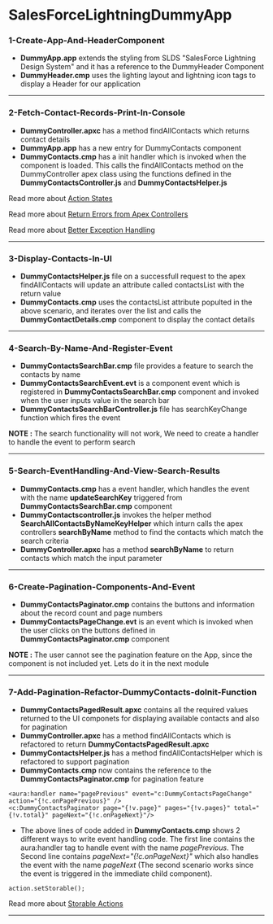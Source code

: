 # SalesForceLightningDummyApp

### 1-Create-App-And-HeaderComponent
* <b>DummyApp.app</b> extends the styling from SLDS "SalesForce Lightning Design System" and it has a reference to the DummyHeader Component
* <b>DummyHeader.cmp</b> uses the lighting layout and lightning icon tags to display a Header for our application

-----------------------------------------------------------------------------------------------------------------------------

### 2-Fetch-Contact-Records-Print-In-Console
* <b>DummyController.apxc</b> has a method findAllContacts which returns contact details
* <b>DummyApp.app</b> has a new entry for DummyContacts component
* <b>DummyContacts.cmp</b> has a init handler which is invoked when the component is loaded. This calls the findAllContacts method on the DummyController apex class using the functions defined in the <b>DummyContactsController.js</b> and <b>DummyContactsHelper.js</b>

Read more about
[Action States](https://developer.salesforce.com/docs/atlas.en-us.lightning.meta/lightning/controllers_server_actions_states.htm)

Read more about
[Return Errors from Apex Controllers](https://developer.salesforce.com/docs/atlas.en-us.lightning.meta/lightning/controllers_server_apex_custom_errors.htm)

Read more about
[Better Exception Handling](https://developer.salesforce.com/blogs/2017/09/error-handling-best-practices-lightning-apex.html)

-----------------------------------------------------------------------------------------------------------------------------

### 3-Display-Contacts-In-UI
* <b>DummyContactsHelper.js</b> file on a successfull request to the apex findAllContacts will update an attribute called contactsList with the return value
* <b>DummyContacts.cmp</b> uses the contactsList attribute populted in the above scenario, and iterates over the list and calls the <b>DummyContactDetails.cmp</b> component to display the contact details

-----------------------------------------------------------------------------------------------------------------------------

### 4-Search-By-Name-And-Register-Event
* <b>DummyContactsSearchBar.cmp</b> file provides a feature to search the contacts by name
* <b>DummyContactsSearchEvent.evt</b> is a component event which is registered in <b>DummyContactsSearchBar.cmp</b> component and invoked when the user inputs value in the search bar
* <b>DummyContactsSearchBarController.js</b> file has searchKeyChange function which fires the event

<b>NOTE :</b> The search functionality will not work, We need to create a handler to handle the event to perform search

-----------------------------------------------------------------------------------------------------------------------------

### 5-Search-EventHandling-And-View-Search-Results
* <b>DummyContacts.cmp</b> has a event handler, which handles the event with the name <b>updateSearchKey</b> triggered from <b>DummyContactsSearchBar.cmp</b> component
* <b>DummyContactscontroller.js</b> invokes the helper method <b>SearchAllContactsByNameKeyHelper</b> which inturn calls the apex controllers <b>searchByName</b> method to find the contacts which match the search criteria 
* <b>DummyController.apxc</b> has a method <b>searchByName</b> to return contacts which match the input parameter

-----------------------------------------------------------------------------------------------------------------------------

### 6-Create-Pagination-Components-And-Event
* <b>DummyContactsPaginator.cmp</b> contains the buttons and information about the record count and page numbers
* <b>DummyContactsPageChange.evt</b> is an event which is invoked when the user clicks on the buttons defined in <b>DummyContactsPaginator.cmp</b> component

<b>NOTE :</b> The user cannot see the pagination feature on the App, since the component is not included yet. Lets do it in the next module

-----------------------------------------------------------------------------------------------------------------------------

### 7-Add-Pagination-Refactor-DummyContacts-doInit-Function
* <b>DummyContactsPagedResult.apxc</b> contains all the required values returned to the UI componets for displaying available contacts and also for pagination
* <b>DummyController.apxc</b> has a method findAllContacts which is refactored to return <b>DummyContactsPagedResult.apxc</b>
* <b>DummyContactsHelper.js</b> has a method findAllContactsHelper which is refactored to support pagination
* <b>DummyContacts.cmp</b> now contains the reference to the <b>DummyContactsPaginator.cmp</b> for pagination feature

```
<aura:handler name="pagePrevious" event="c:DummyContactsPageChange" action="{!c.onPagePrevious}" />    
<c:DummyContactsPaginator page="{!v.page}" pages="{!v.pages}" total="{!v.total}" pageNext="{!c.onPageNext}"/>
```
- The above lines of code added in <b>DummyContacts.cmp</b> shows 2 different ways to write event handling code. The first line contains the aura:handler tag to handle event with the name _pagePrevious_. The Second line contains _pageNext="{!c.onPageNext}"_ which also handles the event with the name _pageNext_ (The second scenario works since the event is triggered in the immediate child component). 

```
action.setStorable();
```
Read more about
[Storable Actions](https://developer.salesforce.com/blogs/developer-relations/2017/03/lightning-components-best-practices-caching-data-storable-actions.html)

-----------------------------------------------------------------------------------------------------------------------------


